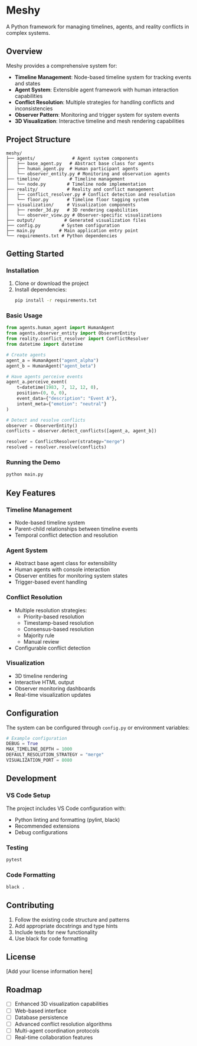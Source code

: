 # Meshy
 
A Python framework for managing timelines, agents, and reality conflicts in complex systems.

## Overview

Meshy provides a comprehensive system for:
- **Timeline Management**: Node-based timeline system for tracking events and states
- **Agent System**: Extensible agent framework with human interaction capabilities  
- **Conflict Resolution**: Multiple strategies for handling conflicts and inconsistencies
- **Observer Pattern**: Monitoring and trigger system for system events
- **3D Visualization**: Interactive timeline and mesh rendering capabilities

## Project Structure

```
meshy/
├── agents/              # Agent system components
│   ├── base_agent.py   # Abstract base class for agents
│   ├── human_agent.py  # Human participant agents
│   └── observer_entity.py # Monitoring and observation agents
├── timeline/           # Timeline management
│   └── node.py        # Timeline node implementation
├── reality/           # Reality and conflict management
│   ├── conflict_resolver.py # Conflict detection and resolution
│   └── floor.py       # Timeline floor tagging system
├── visualization/     # Visualization components
│   ├── render_3d.py   # 3D rendering capabilities
│   └── observer_view.py # Observer-specific visualizations
├── output/           # Generated visualization files
├── config.py        # System configuration
├── main.py         # Main application entry point
└── requirements.txt # Python dependencies
```

## Getting Started

### Installation

1. Clone or download the project
2. Install dependencies:
   ```bash
   pip install -r requirements.txt
   ```

### Basic Usage

```python
from agents.human_agent import HumanAgent
from agents.observer_entity import ObserverEntity
from reality.conflict_resolver import ConflictResolver
from datetime import datetime

# Create agents
agent_a = HumanAgent("agent_alpha")
agent_b = HumanAgent("agent_beta")

# Have agents perceive events
agent_a.perceive_event(
    t=datetime(1983, 7, 12, 12, 0),
    position=(0, 0, 0),
    event_data={"description": "Event A"},
    intent_meta={"emotion": "neutral"}
)

# Detect and resolve conflicts
observer = ObserverEntity()
conflicts = observer.detect_conflicts([agent_a, agent_b])

resolver = ConflictResolver(strategy="merge")
resolved = resolver.resolve(conflicts)
```

### Running the Demo

```bash
python main.py
```

## Key Features

### Timeline Management
- Node-based timeline system
- Parent-child relationships between timeline events
- Temporal conflict detection and resolution

### Agent System
- Abstract base agent class for extensibility
- Human agents with console interaction
- Observer entities for monitoring system states
- Trigger-based event handling

### Conflict Resolution
- Multiple resolution strategies:
  - Priority-based resolution
  - Timestamp-based resolution
  - Consensus-based resolution
  - Majority rule
  - Manual review
- Configurable conflict detection

### Visualization
- 3D timeline rendering
- Interactive HTML output
- Observer monitoring dashboards
- Real-time visualization updates

## Configuration

The system can be configured through `config.py` or environment variables:

```python
# Example configuration
DEBUG = True
MAX_TIMELINE_DEPTH = 1000
DEFAULT_RESOLUTION_STRATEGY = "merge"
VISUALIZATION_PORT = 8080
```

## Development

### VS Code Setup
The project includes VS Code configuration with:
- Python linting and formatting (pylint, black)
- Recommended extensions
- Debug configurations

### Testing
```bash
pytest
```

### Code Formatting
```bash
black .
```

## Contributing

1. Follow the existing code structure and patterns
2. Add appropriate docstrings and type hints
3. Include tests for new functionality
4. Use black for code formatting

## License

[Add your license information here]

## Roadmap

- [ ] Enhanced 3D visualization capabilities
- [ ] Web-based interface
- [ ] Database persistence
- [ ] Advanced conflict resolution algorithms
- [ ] Multi-agent coordination protocols
- [ ] Real-time collaboration features

